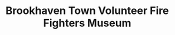 ---
layout: repo
title: "Brookhaven Town Volunteer Fire Fighters Museum"
id: 22111
permalink: repos/22111/
---